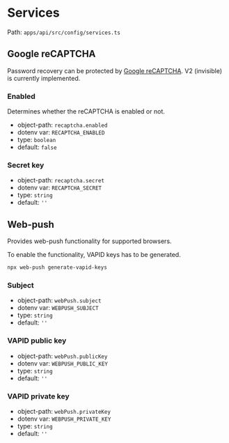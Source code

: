 # Services

Path: `apps/api/src/config/services.ts`

## Google reCAPTCHA

Password recovery can be protected by [Google reCAPTCHA](https://developers.google.com/recaptcha/intro). V2 (invisible) is currently implemented.

### Enabled

Determines whether the reCAPTCHA is enabled or not.

- object-path: `recaptcha.enabled`
- dotenv var: `RECAPTCHA_ENABLED`
- type: `boolean`
- default: `false`

### Secret key

- object-path: `recaptcha.secret`
- dotenv var: `RECAPTCHA_SECRET`
- type: `string`
- default: `''`

## Web-push

Provides web-push functionality for supported browsers.

To enable the functionality, VAPID keys has to be generated.

```sh
npx web-push generate-vapid-keys
```

### Subject

- object-path: `webPush.subject`
- dotenv var: `WEBPUSH_SUBJECT`
- type: `string`
- default: `''`

### VAPID public key

- object-path: `webPush.publicKey`
- dotenv var: `WEBPUSH_PUBLIC_KEY`
- type: `string`
- default: `''`

### VAPID private key

- object-path: `webPush.privateKey`
- dotenv var: `WEBPUSH_PRIVATE_KEY`
- type: `string`
- default: `''`
